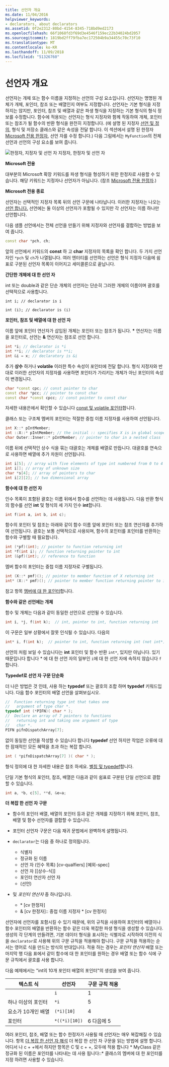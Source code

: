 ```yaml
---
title: 선언자 개요
ms.date: 11/04/2016
helpviewer_keywords:
- declarators, about declarators
ms.assetid: 0f2e2312-80bd-4154-8345-718bd9ed2173
ms.openlocfilehash: 66f1068fd3f69d3e4546f159ec22b34024bd2057
ms.sourcegitcommit: 1819bd2ff79fba7ec172504b9a34455c70c73f10
ms.translationtype: MT
ms.contentlocale: ko-KR
ms.lasthandoff: 11/09/2018
ms.locfileid: "51326760"
---
```

# <a name="overview-of-declarators"></a>선언자 개요

선언자는 개체 또는 함수 이름을 지정하는 선언의 구성 요소입니다. 선언자는 명명된 개체가 개체, 포인터, 참조 또는 배열인지 여부도 지정합니다.  선언자는 기본 형식을 지정하지는 않지만, 포인터, 참조 및 배열과 같은 파생 형식을 지정하는 기본 형식의 형식 정보를 수정합니다.  함수에 적용되는 선언자는 형식 지정자와 함께 작동하여 개체, 포인터 또는 참조가 될 함수의 반환 형식을 완전히 지정합니다. (에 설명 된 지정자 [선언 및 정의](declarations-and-definitions-cpp.md), 형식 및 저장소 클래스와 같은 속성을 전달 합니다. 이 섹션에서 설명 된 한정자 [Microsoft 전용 한정자](../cpp/microsoft-specific-modifiers.md), 선언 자를 수정 합니다.) 다음 그림에서는 `MyFunction`의 전체 선언과 선언의 구성 요소를 보여 줍니다.

![한정자, 지정자 및 선언 자](../cpp/media/vc38qy1.gif "vc38QY1") 지정자, 한정자 및 선언 자

**Microsoft 전용**

대부분의 Microsoft 확장 키워드를 파생 형식을 형성하기 위한 한정자로 사용할 수 있습니다. 해당 키워드는 지정자나 선언자가 아닙니다. (참조 [Microsoft 전용 한정자](../cpp/microsoft-specific-modifiers.md).)

**Microsoft 전용 종료**

선언자는 선택적인 지정자 목록 뒤의 선언 구문에 나타납니다. 이러한 지정자는 나오는 [선언 합니다.](declarations-and-definitions-cpp.md) 선언에는 둘 이상의 선언자가 포함될 수 있지만 각 선언자는 이름 하나만 선언합니다.

다음 샘플 선언에서는 전체 선언을 만들기 위해 지정자와 선언자를 결합하는 방법을 보여 줍니다.

```cpp
const char *pch, ch;
```

앞의 선언에서 키워드의 **const** 하 고 **char** 지정자의 목록을 확인 합니다. 두 가지 선언자인 `*pch` 및 `ch`가 나열됩니다.  여러 엔터티를 선언하는 선언은 형식 지정자 다음에 쉼표로 구분된 선언자 목록이 이어지고 세미콜론으로 끝납니다.

**간단한 개체에 대 한 선언 자**

int 또는 double과 같은 단순 개체의 선언자는 단순히 그러한 개체의 이름이며 괄호를 선택적으로 사용합니다.

`int i; // declarator is i`

`int (i); // declarator is (i)`

**포인터, 참조 및 배열에 대 한 선언 자**

이름 앞에 포인터 연산자가 삽입된 개체는 포인터 또는 참조가 됩니다.  <strong>\*</strong> 연산자는 이름을 포인터로, 선언는 **&** 연산자는 참조로 선언 합니다.

```cpp
int *i; // declarator is *i
int **i; // declarator is **i;
int &i = x; // declaratory is &i
```

추가 **상수** 하거나 **volatile** 이러한 특수 속성이 포인터에 전달 합니다.  형식 지정자와 반대로 이러한 선언자의 지정자를 사용하면 포인터가 가리키는 개체가 아닌 포인터의 속성이 변경됩니다.

```cpp
char *const cpc; // const pointer to char
const char *pcc; // pointer to const char
const char *const cpcc; // const pointer to const char
```

자세한 내용은에서 확인할 수 있습니다 [const 및 volatile 포인터](../cpp/const-and-volatile-pointers.md)합니다.

클래스 또는 구조체 멤버의 포인터는 적절한 중첩 이름 지정자를 사용하여 선언됩니다.

```cpp
int X::* pIntMember;
int ::X::* pIntMember; // the initial :: specifies X is in global scope
char Outer::Inner::* pIntMember; // pointer to char in a nested class
```

이름 뒤에 선택적인 상수 식을 묶는 대괄호는 개체를 배열로 만듭니다.  대괄호를 연속으로 사용하면 배열에 추가 차원이 선언됩니다.

```cpp
int i[5]; // array with five elements of type int numbered from 0 to 4
int i[]; // array of unknown size
char *s[4]; // array of pointers to char
int i[2][2]; // two dimensional array
```

**함수에 대 한 선언 자**

인수 목록이 포함된 괄호는 이름 뒤에서 함수를 선언하는 데 사용됩니다.  다음 반환 형식의 함수를 선언 **int** 및 형식의 세 가지 인수 **int**합니다.

```cpp
int f(int a, int b, int c);
```

함수의 포인터 및 참조는 아래와 같이 함수 이름 앞에 포인터 또는 참조 연산자를 추가하여 선언됩니다.  괄호는 보통 선택적으로 사용되며, 함수의 포인터를 포인터를 반환하는 함수와 구별할 때 필요합니다.

```cpp
int (*pf)(int); // pointer to function returning int
int *f(int i); // function returning pointer to int
int (&pf)(int); // reference to function
```

멤버 함수의 포인터는 중첩 이름 지정자로 구별됩니다.

```cpp
int (X::* pmf)(); // pointer to member function of X returning int
int* (X::* pmf)(); // pointer to member function returning pointer to int
```

참고 항목 [멤버에 대 한 포인터](../cpp/pointers-to-members.md)합니다.

**함수와 같은 선언에는 개체**

함수 및 개체는 다음과 같이 동일한 선언으로 선언될 수 있습니다.

```cpp
int i, *j, f(int k);  // int, pointer to int, function returning int
```

이 구문은 일부 상황에서 잘못 인식될 수 있습니다.  다음의

```cpp
int* i, f(int k);  // pointer to int, function returning int (not int*)
```

선언의 처럼 보일 수 있습니다는 **int** 포인터 및 함수 반환 `int*`, 있지만 아닙니다.  있기 때문입니다 합니다 \* 에 대 한 선언 자의 일부인 `i`에 대 한 선언 자에 속하지 않습니다 `f`합니다.

**Typedef로 선언 자 구문 단순화**

더 나은 방법은 것 인데, 사용 하는 **typedef** 또는 괄호의 조합 하며 **typedef** 키워드입니다. 다음 함수 포인터의 배열 선언을 살펴보십시오.

```cpp
//  Function returning type int that takes one
//   argument of type char *.
typedef int (*PIFN)( char * );
//  Declare an array of 7 pointers to functions
//   returning int and taking one argument of type
//   char *.
PIFN pifnDispatchArray[7];
```

없이 동일한 선언을 작성할 수 있습니다 합니다 **typedef** 선언 하지만 작업은 오류에 대 한 잠재적인 모든 혜택을 초과 하는 복잡 합니다.

```cpp
int ( *pifnDispatchArray[7] )( char * );
```

형식 정의에 대 한 자세한 내용은 참조 하세요. [별칭 및 typedef](aliases-and-typedefs-cpp.md)합니다.

단일 기본 형식의 포인터, 참조, 배열은 다음과 같이 쉼표로 구분된 단일 선언으로 결합할 수 있습니다.

```cpp
int a, *b, c[5], **d, &e=a;
```

**더 복잡 한 선언 자 구문**

- 함수의 포인터 배열, 배열의 포인터 등과 같은 개체를 지정하기 위해 포인터, 참조, 배열 및 함수 선언자를 결합할 수 있습니다.

- 포인터 선언자 구문은 다음 재귀 문법에서 완벽하게 설명됩니다.

- `declarator`는 다음 중 하나로 정의됩니다.

  - 식별자
  - 정규화 된 이름
  - 선언 자 (인수 목록) [cv-qualfiers] [예외-spec]
  - 선언 자 [[상수-식]]
  - 포인터 연산자 선언 자
  - (선언)

- 및 *포인터 연산자* 중 하나입니다.

  - \* [cv 한정자]
  - & [cv 한정자]:: 중첩 이름 지정자 \* [cv 한정자]

선언자에 선언자를 포함시킬 수 있기 때문에, 위의 규칙을 사용하여 포인터의 배열이나 함수 포인터의 배열을 반환하는 함수 같은 더욱 복잡한 파생 형식을 생성할 수 있습니다.  생성의 각 단계의 만들려면, 기본 데이터 형식을 표시하는 식별자로 시작하여 이전의 식을 `declarator`로 사용해 위의 구문 규칙을 적용해야 합니다.  구문 규칙을 적용하는 순서는 영어로 식을 만드는 방식의 반대입니다.  적용 하는 경우는 *포인터 연산자* 배열 또는 마지막 행 다음 표에서 같이 함수에 대 한 포인터를 원하는 경우 배열 또는 함수 식에 구문 규칙에서 괄호를 사용 합니다.

다음 예제에서는 "int의 10개 포인터 배열의 포인터"의 생성을 보여 줍니다.

|텍스트 식|선언자|구문 규칙 적용|
|-----------------------|----------------|-------------------------|
||`i`|1|
|하나 이상의 포인터|`*i`|5|
|요소가 10개인 배열|`(*i)[10]`|4|
|포인터|`*((*i)[10])`|6 다음에 5|

여러 포인터, 참조, 배열 또는 함수 한정자가 사용될 때 선언자는 매우 복잡해질 수 있습니다.  항목 [더 복잡 한 선언 자 해석](../c-language/interpreting-more-complex-declarators.md) 더 복잡 한 선언 자 구문을 읽는 방법에 설명 합니다.  어디서 나 c + +에서 하지만 항목은 C 및 c + +, 모두에 적용 합니다 \* MyClass 같은 정규화 된 이름은 포인터를 나타내는 데 사용 됩니다::\* 클래스의 멤버에 대 한 포인터를 지정 하려면 사용할 수 있습니다.